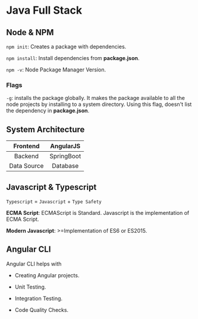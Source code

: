 # Java Full Stack 

## Node & NPM

`npm init`: Creates a package with dependencies.

`npm install`: Install dependencies from **package.json**.

`npm -v`: Node Package Manager Version.

### Flags

`-g`: installs the package globally. It makes the package available to all the node projects by installing to a system directory. Using this flag, doesn't list the dependency in **package.json**.

## System Architecture
|   Frontend  |  AngularJS |
|:-----------:|:----------:|
|   Backend   | SpringBoot |
| Data Source |  Database  |

## Javascript & Typescript

`Typescript` = `Javascript` + `Type Safety`

**ECMA Script**: ECMAScript is Standard. Javascript is the implementation of ECMA Script.

**Modern Javascript**: >=Implementation of ES6 or ES2015.

## Angular CLI

Angular CLI helps with 

* Creating Angular projects.

* Unit Testing.

* Integration Testing.

* Code Quality Checks.



